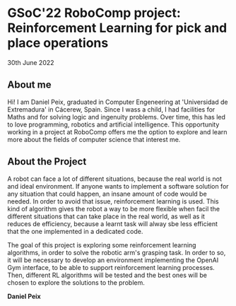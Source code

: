 # GSoC'22 RoboComp project: Reinforcement Learning for pick and place operations

30th June 2022

## About me
Hi! I am Daniel Peix, graduated in Computer Engeneering at 'Universidad de Extremadura' in Cácerew, Spain. Since I wass a child, I had facilities for Maths and for solving logic and ingenuity problems. Over time, this has led to love programming, robotics and artificial intelligence. This opportunity working in a project at RoboComp offers me the option to explore and learn more about the fields of computer science that interest me.


## About the Project
A robot can face a lot of different situations, because the real world is not and ideal environment. If anyone wants to implement a software solution for any situation that could happen, an insane amount of code would be needed. In order to avoid that issue, reinforcement learning is used. This kind of algorithm gives the robot a way to be more flexible when facil the different situations that can take place in the real world, as well as it reduces de efficiency, because a learnt task will alway sbe less efficient that the one implemented in a dedicated code. 

The goal of this project is exploring some reinforcement learning algorithms, in order to solve the robotic arm's grasping task. In order to so, it will be necessary to develop an environment implementing the OpenAI Gym interface, to be able to support reinforcement learning processes. Then, different RL algorithms will be tested and the best ones will be chosen to explore the solutions to the problem.

__Daniel Peix__

